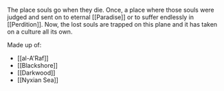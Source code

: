 The place souls go when they die. Once, a place where those souls were judged and sent on to eternal [[Paradise]] or to suffer endlessly in [[Perdition]]. Now, the lost souls are trapped on this plane and it has taken on a culture all its own.

Made up of:
- [[al-A'Raf]]
- [[Blackshore]]
- [[Darkwood]]
- [[Nyxian Sea]]
